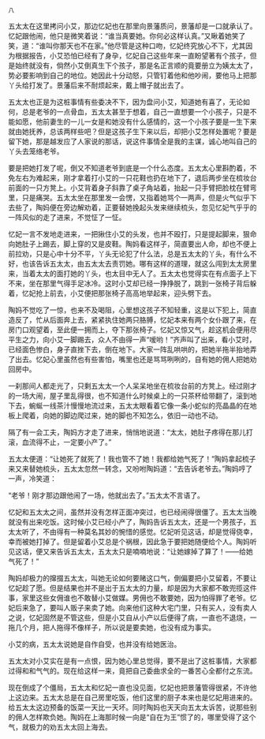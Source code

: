     八 

   五太太在这里拷问小艾，那边忆妃也在那里向景藩质问，景藩却是一口就承认了。忆妃跟他闹，他只是微笑着说：“谁当真要她。你何必这样认真。”又瞅着她笑了笑，道：“谁叫你那天也不在家。”他尽管是这种口吻，忆妃终究放心不下，尤其因为根据报告，小艾恐怕已经有了身孕，忆妃自己这些年来一直盼望著有个孩子，但是始终就没有，倘然小艾倒真生下个孩子，那是名正言顺的竟要册立为姨太太了，势必要影响到自己的地位。她因此十分动怒，只管钉着他和他吵闹，要他马上把那丫头给打发了。景藩后来不耐烦起来，戴上帽子就出去了。

   五太太也正是为这桩事情有些委决不下，因为盘问小艾，知道她有喜了，无论如何，总是老爷的一点骨血，五太太甚至于想着，自己一直想要一个小孩子，只是不能如愿，他前妻生的一儿一女是和她没有什么感情的，这一个小孩子要是一生下来就由她抚养，总该两样些吧？但是这孩子生下来以后，却把小艾怎样处置呢？要是留下她，那是越发应了人家说的那话，说这件事情全是我的主谋，诚心地叫自己的丫头去笼络老爷。

   要是把她打发了呢，倒又不知道老爷到底是一个什么态度。五太太心里斟酌着，不免左右为难起来，刚才拿着打小艾的一只花鞋也扔在地下了，退后两步坐在梳妆台前面的一只方凳上。小艾背着身子斜靠了桌子角站着，抬起一只手臂把脸枕在臂弯里，只是痛哭。五太太坐在那里发一会愣，又指着她骂个一两声，但是火气似乎下去些了，陶妈便在旁边解劝着，正要替她挽起头发来继续梳头，忽见忆妃气乎乎的一阵风似的走了进来，不觉怔了一怔。

   忆妃一言不发地走进来，一把揪住小艾的头发，也并不殴打，只是提起脚来，狠命向她肚子上踢去，脚上穿的又是皮鞋。陶妈看这样子，简直要出人命，却也不便上前拉劝，只是心中十分不平，丫头无论犯了什么法，总是五太太的丫头，有什么不好，也该告诉五太太，由五太太去责罚她。哪有这样的道理，就这么闯到太太房里来，当着太太的面打她的丫头，也太目中无人了。五太太也觉得实在有点面子上下不来，坐在那里气得手足冰冷。这时小艾却已经一挣挣脱了，跳到一张椅子背后躲着，忆妃抢上前去，小艾便把那张椅子高高地举起来，迎头劈下去。

   陶妈不觉吃了一惊，也来不及喝阻，心里想这孩子不知轻重，这是以下犯上，简直造反了，忙从后面奔上去，紧紧执住她两只胳膊，忆妃本来有两个女仆跟了来，在房门口观望着，至此便一拥而上，夺下那张椅子。忆妃又惊又气，趁这机会便用尽平生之力，向小艾一脚踢去，众人不由得一声“嗳哟！”齐声叫了出来，看小艾时，已经面色惨白，身子直挫下去，倒在地下。大家一阵乱哄哄的，把她半拖半抬地弄了出去。忆妃心里虽然也有些害怕，嘴里也还是骂骂咧咧的，自有她的佣人把她劝回房中。

   一刹那间人都走光了，只剩五太太一个人呆呆地坐在梳妆台前的方凳上。经过刚才的一场大闹，屋子里乱得很，也不知道什么时候桌上的一只茶杯给带翻了，滚到地下去，蜿蜒一线茶汁慢慢地流过来，五太太眼看着它像一条小蛇似的亮晶晶的在地板上爬着，向她的脚边爬过来，她的脚也不知怎么，依旧一动也不动。

   隔了有一会工夫，陶妈方才走了进来，悄悄地说道：“太太，她肚子疼得在那儿打滚，血流得不止，一定要小产了。”

   五太太便道：“让她死了就死了！我也管不了她！我都给她气死了！”陶妈拿起梳子来又来替她梳头，五太太忽然一转念，又吩咐陶妈道：“去告诉老爷去。”陶妈哼了一声，冷笑道：

   “老爷！刚才那边跟他闹了一场，他就出去了。”五太太不言语了。

   忆妃和五太太之间，虽然并没有怎样正面冲突过，也已经闹得很僵了。五太太当晚就没有出来吃饭。这时候小艾已经小产了，陶妈告诉五太太，还是一个男孩子，五太太听了，不由得有一种莫名其妙的惋惜的感觉。忆妃听见这话，却是觉得侥幸，幸而被她打掉了。但是留着小艾总是个祸根，因此急于要把她随便给个人。陶妈听见这话，便又来告诉五太太，五太太只是喃喃地说：“让她嫁掉了算了！——给她气死了！”

   陶妈却极力的撺掇五太太，叫她无论如何要赌这口气，倒偏要把小艾留着，不要让忆妃趁了愿。但是结果也并不是出于五太太的力量，却是因为大家都不敢兜揽这件事，家里这些女佣谁也不敢替小艾做媒。男佣也不敢要她，因为怕得罪了老爷。忆妃后来急了，要叫人贩子来卖了她。向来他们这种大宅门里，只有买人，没有卖人之说，忆妃固然是不管这些，但是小艾自从小产以后便得了病，一直也不退烧，一拖几个月，把人拖得不像样子，所以说是要卖她，也没有成为事实。

   小艾的病，五太太说她是自作自受，也并没有给她医治。

   五太太对小艾实在是有一点恨，因为她心里总觉得，要不是出了这桩事情，大家都过得和和气气的。现在给这样一来，竟把自己委曲求全的一番苦心全都付之东流。

   现在倒成了个僵局，五太太和忆妃一直也没见面，忆妃也把景藩管得很紧，不许他上这边来。五太太总是在自己房里吃饭，他们这里的厨子本来也是忆妃用进来的。给五太太这边预备的饭菜一天比一天坏。同时陶妈也天天向五太太诉苦，说那些别的佣人怎样欺负她。陶妈在上海那时候一向是“自在为王”惯了的，哪里受得了这个气，就极力的劝五太太回上海去。

